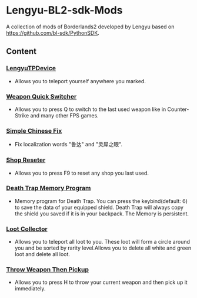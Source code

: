 # Lengyu-BL2-sdk-Mods

A collection of mods of Borderlands2 developed by Lengyu based on https://github.com/bl-sdk/PythonSDK.

## Content

### [LengyuTPDevice](https://raw.githubusercontent.com/aa3615058/Lengyu-BL2-sdk-Mods/main/LengyuTPDevice/LengyuTPDevice.zip)

 - Allows you to teleport yourself anywhere you marked. 

### [Weapon Quick Switcher](https://raw.githubusercontent.com/aa3615058/Lengyu-BL2-sdk-Mods/main/WeaponQuickSwitcher/WeaponQuickSwitcher.zip)

- Allows you to press Q to switch to the last used weapon like in Counter-Strike and many other FPS games.

### [Simple Chinese Fix](https://raw.githubusercontent.com/aa3615058/Lengyu-BL2-sdk-Mods/main/SimpleChineseFix/SimpleChineseFix.zip)

 - Fix localization words "鲁达" and "灵犀之眼".

### [Shop Reseter](https://raw.githubusercontent.com/aa3615058/Lengyu-BL2-sdk-Mods/main/ShopReseter/ShopReseter.zip)

- Allows you to press F9 to reset any shop you last used.

### [Death Trap Memory Program](https://raw.githubusercontent.com/aa3615058/Lengyu-BL2-sdk-Mods/main/DeathTrapMemory/DeathTrapMemory.zip)

- Memory program for Death Trap. You can press the keybind(default: 6) to save the data of your equipped shield. Death Trap will always copy the shield you saved if it is in your backpack. The Memory is persistent.

### [Loot Collector](https://raw.githubusercontent.com/aa3615058/Lengyu-BL2-sdk-Mods/main/LootCollector/LootCollector.zip)

 - Allows you to teleport all loot to you. These loot will form a circle around you and be sorted by rarity level.Allows you to delete all white and green loot and delete all loot.

### [Throw Weapon Then Pickup](https://raw.githubusercontent.com/aa3615058/Lengyu-BL2-sdk-Mods/main/ThrowWeaponThenPickup/ThrowWeaponThenPickup.zip)

- Allows you to press H to throw your current weapon and then pick up it immediately.